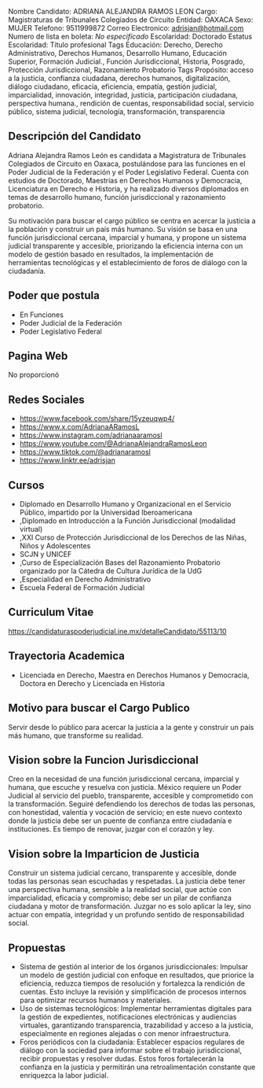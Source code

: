 Nombre Candidato: ADRIANA ALEJANDRA RAMOS LEON
Cargo: Magistraturas de Tribunales Colegiados de Circuito
Entidad: OAXACA
Sexo: MUJER
Telefono: 9511999872
Correo Electronico: adrisjan@hotmail.com
Numero de lista en boleta: *No especificado*
Escolaridad: Doctorado
Estatus Escolaridad: Título profesional
Tags Educación: Derecho, Derecho Administrativo, Derechos Humanos, Desarrollo Humano, Educación Superior, Formación Judicial., Función Jurisdiccional, Historia, Posgrado, Protección Jurisdiccional, Razonamiento Probatorio
Tags Propósito: acceso a la justicia, confianza ciudadana, derechos humanos, digitalización, diálogo ciudadano, eficacia, eficiencia, empatía, gestión judicial, imparcialidad, innovación, integridad, justicia, participación ciudadana, perspectiva humana., rendición de cuentas, responsabilidad social, servicio público, sistema judicial, tecnología, transformación, transparencia


## Descripción del Candidato 

Adriana Alejandra Ramos León es candidata a Magistratura de Tribunales Colegiados de Circuito en Oaxaca, postulándose para las funciones en el Poder Judicial de la Federación y el Poder Legislativo Federal. Cuenta con estudios de Doctorado, Maestrías en Derechos Humanos y Democracia, Licenciatura en Derecho e Historia, y ha realizado diversos diplomados en temas de desarrollo humano, función jurisdiccional y razonamiento probatorio.

Su motivación para buscar el cargo público se centra en acercar la justicia a la población y construir un país más humano. Su visión se basa en una función jurisdiccional cercana, imparcial y humana, y propone un sistema judicial transparente y accesible, priorizando la eficiencia interna con un modelo de gestión basado en resultados, la implementación de herramientas tecnológicas y el establecimiento de foros de diálogo con la ciudadanía.


## Poder que postula

- En Funciones
- Poder Judicial de la Federación
- Poder Legislativo Federal


## Pagina Web

No proporcionó


## Redes Sociales

- https://www.facebook.com/share/15yzeuqwp4/
- https://www.x.com/AdrianaARamosL
- https://www.instagram.com/adrianaaramosl
- https://www.youtube.com/@AdrianaAlejandraRamosLeon
- https://www.tiktok.com/@adrianaramosl
- https://www.linktr.ee/adrisjan


## Cursos

- Diplomado en Desarrollo Humano y Organizacional en el Servicio Público, impartido por la Universidad Iberoamericana
- ,Diplomado en Introducción a la Función Jurisdiccional (modalidad virtual)
- ,XXI Curso de Protección Jurisdiccional de los Derechos de las Niñas, Niños y Adolescentes
- SCJN y UNICEF
- ,Curso de Especialización Bases del Razonamiento Probatorio organizado por la Cátedra de Cultura Jurídica de la UdG
- ,Especialidad en Derecho Administrativo
- Escuela Federal de Formación Judicial


## Curriculum Vitae

https://candidaturaspoderjudicial.ine.mx/detalleCandidato/55113/10


## Trayectoria Academica

- Licenciada en Derecho, Maestra en Derechos Humanos y Democracia, Doctora en Derecho y Licenciada en Historia


## Motivo para buscar el Cargo Publico

Servir desde lo público para acercar la justicia a la gente y construir un país más humano, que transforme su realidad.


## Vision sobre la Funcion Jurisdiccional

Creo en la necesidad de una función jurisdiccional cercana, imparcial y humana, que escuche y resuelva con justicia. México requiere un Poder Judicial al servicio del pueblo, transparente, accesible y comprometido con la transformación. Seguiré defendiendo los derechos de todas las personas, con honestidad, valentía y vocación de servicio; en este nuevo contexto donde la justicia debe ser un puente de confianza entre ciudadanía e instituciones. Es tiempo de renovar, juzgar con el corazón y ley.


## Vision sobre la Imparticion de Justicia

Construir un sistema judicial cercano, transparente y accesible, donde todas las personas sean escuchadas y respetadas. La justicia debe tener una perspectiva humana, sensible a la realidad social, que actúe con imparcialidad, eficacia y compromiso; debe ser un pilar de confianza ciudadana y motor de transformación. Juzgar no es solo aplicar la ley, sino actuar con empatía, integridad y un profundo sentido de responsabilidad social.


## Propuestas

- Sistema de gestión al interior de los órganos jurisdiccionales: Impulsar un modelo de gestión judicial con enfoque en resultados, que priorice la eficiencia, reduzca tiempos de resolución y fortalezca la rendición de cuentas. Esto incluye la revisión y simplificación de procesos internos para optimizar recursos humanos y materiales.
- Uso de sistemas tecnológicos: Implementar herramientas digitales para la gestión de expedientes, notificaciones electrónicas y audiencias virtuales, garantizando transparencia, trazabilidad y acceso a la justicia, especialmente en regiones alejadas o con menor infraestructura.
- Foros periódicos con la ciudadanía: Establecer espacios regulares de diálogo con la sociedad para informar sobre el trabajo jurisdiccional, recibir propuestas y resolver dudas. Estos foros fortalecerán la confianza en la justicia y permitirán una retroalimentación constante que enriquezca la labor judicial.

